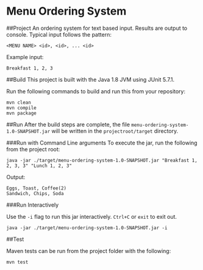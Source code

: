 # Menu Ordering System

##Project
An ordering system for text based input.  Results are output to console.  Typical input follows the pattern:

    <MENU NAME> <id>, <id>, ... <id>

Example input:

    Breakfast 1, 2, 3

##Build
This project is built with the Java 1.8 JVM using JUnit 5.7.1.

Run the following commands to build and run this from your repository:

    mvn clean
    mvn compile
    mvn package 

##Run
After the build steps are complete, the file `menu-ordering-system-1.0-SNAPSHOT.jar` will be written in the `projectroot/target` directory.

###Run with Command Line arguments
To execute the jar, run the following from the project root:

    java -jar ./target/menu-ordering-system-1.0-SNAPSHOT.jar "Breakfast 1, 2, 3, 3" "Lunch 1, 2, 3"

Output:

    Eggs, Toast, Coffee(2)
    Sandwich, Chips, Soda

###Run Interactively

Use the `-i` flag to run this jar interactively.  `Ctrl+C` or `exit` to exit out.

    java -jar ./target/menu-ordering-system-1.0-SNAPSHOT.jar -i

        


##Test

Maven tests can be run from the project folder with the following:

    mvn test
